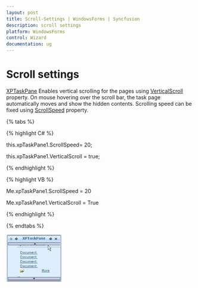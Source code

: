 ```yaml
---
layout: post
title: Scroll-Settings | WindowsForms | Syncfusion
description: scroll settings
platform: WindowsForms
control: Wizard
documentation: ug
---
```


# Scroll settings

[XPTaskPane](https://help.syncfusion.com/cr/windowsforms/Syncfusion.Tools.Windows~Syncfusion.Windows.Forms.Tools.XPTaskPane.html) Enables vertical scrolling for the pages using [VerticalScroll](https://help.syncfusion.com/cr/windowsforms/Syncfusion.Tools.Windows~Syncfusion.Windows.Forms.Tools.XPTaskPane~VerticalScroll.html) property. On mouse hovering over the scroll bar, the task page automatically moves and show the hidden contents. Scrolling speed can be fixed using [ScrollSpeed](https://help.syncfusion.com/cr/windowsforms/Syncfusion.Tools.Windows~Syncfusion.Windows.Forms.Tools.XPTaskPane~ScrollSpeed.html) property.

{% tabs %}

{% highlight C# %}



this.xpTaskPane1.ScrollSpeed= 20;

this.xpTaskPane1.VerticalScroll = true;

{% endhighlight %}

{% highlight VB %}



Me.xpTaskPane1.ScrollSpeed = 20

Me.xpTaskPane1.VerticalScroll = True

{% endhighlight %}

{% endtabs %}

![XPTaskPane scroll support](Scroll-Settings_images/Scroll-Settings_img1.jpeg)



